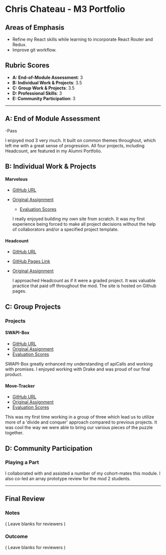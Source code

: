 # Chris Chateau - M3 Portfolio

 ## Areas of Emphasis
 
 - Refine my React skills while learning to incorporate React Router and Redux. 
 - Improve git workflow. 

 ## Rubric Scores
 
* **A: End-of-Module Assessment**: 3
* **B: Individual Work & Projects**: 3.5
* **C: Group Work & Projects**: 3.5
* **D: Professional Skills**: 3
* **E: Community Participation**: 3

 -----------------------
 
 ## A: End of Module Assessment
 
-Pass

I enjoyed mod 3 very much. It built on common themes throughout, which left me with a great sense of progression. All four projects, including Headcount, are featured in my Alumni Portfolio.
 
 ## B: Individual Work & Projects
 
 #### Marvelous
 
 * [GitHub URL](https://github.com/christopherchateau/complete-me)
* [Original Assignment](http://frontend.turing.io/projects/binary-challenge.html)
  * [Evaluation Scores](https://github.com/turingschool/front-end-submissions-public/blob/master/1806/mod-3/binary-challenge/chris/scores.md)
  
  I really enjoyed building my own site from scratch. It was my first experience being forced to make all project decisions without the help of collaborators and/or a specified project template. 

 #### Headcount
 
* [GitHub URL](https://github.com/christopherchateau/headcount2.0)
* [GitHub Pages Link](https://christopherchateau.github.io/headcount2.0/)
* [Original Assignment](https://github.com/turingschool-examples/headcount2.0)
  
  I approached Headcount as if it were a graded project. It was valuable practice that paid off throughout the mod. The site is hosted on Github pages.
  
 ## C: Group Projects
 
 ### Projects
 
 #### SWAPI-Box
 
* [GitHub URL](https://github.com/christopherchateau/SWAPI-Box)
* [Original Assignment](http://frontend.turing.io/projects/swapi-box.html)
* [Evaluation Scores](https://github.com/turingschool/front-end-submissions-public/blob/master/1806/mod-3/swapi/chris-drake/scores.md)

 SWAPI-Box greatly enhanced my understanding of apiCalls and working with promises. I enjoyed working with Drake and was proud of our final product.
 
 #### Move-Tracker
 
* [GitHub URL](https://github.com/christopherchateau/movie-tracker)
* [Original Assignment](https://github.com/turingschool-examples/movie-tracker)
* [Evaluation Scores](https://github.com/turingschool/front-end-submissions-public/blob/master/1806/mod-3/movie-tracker/chris-tobin-haley/scores.md)

This was my first time working in a group of three which lead us to utilize more of a 'divide and conquer' approach compared to previous projects. It was cool the way we were able to bring our various pieces of the puzzle together.

 ## D: Community Participation
 
 ### Playing a Part
 
 I collaborated with and assisted a number of my cohort-mates this module. I also co-led an array prototype review for the mod 2 students.
 
 ------------------
 
 ## Final Review
 
 ### Notes
 ( Leave blanks for reviewers )
 
 ### Outcome
 ( Leave blanks for reviewers )
